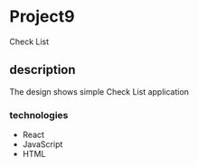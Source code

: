 # Project9
Check List
## description
The design shows simple Check List application
### technologies
+ React
+ JavaScript
+ HTML
